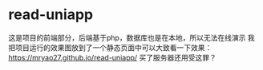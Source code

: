 # read-uniapp

这是项目的前端部分，后端基于php，数据库也是在本地，所以无法在线演示
我把项目运行的效果图放到了一个静态页面中可以大致看一下效果：https://mryao27.github.io/read-uniapp/
买了服务器还用受这罪？

